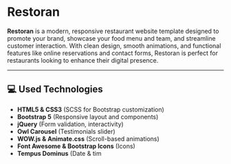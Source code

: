 # Restoran
**Restoran** is a modern, responsive restaurant website template designed to promote your brand, showcase your food menu and team, and streamline customer interaction. With clean design, smooth animations, and functional features like online reservations and contact forms, Restoran is perfect for restaurants looking to enhance their digital presence.

---

## 💻 Used Technologies

- **HTML5 & CSS3** (SCSS for Bootstrap customization)
- **Bootstrap 5** (Responsive layout and components)
- **jQuery** (Form validation, interactivity)
- **Owl Carousel** (Testimonials slider)
- **WOW.js & Animate.css** (Scroll-based animations)
- **Font Awesome & Bootstrap Icons** (Icons)
- **Tempus Dominus** (Date & tim
